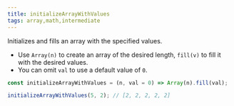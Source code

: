 ```yaml
---
title: initializeArrayWithValues
tags: array,math,intermediate
---
```


Initializes and fills an array with the specified values.

- Use `Array(n)` to create an array of the desired length, `fill(v)` to fill it with the desired values.
- You can omit `val` to use a default value of `0`.

```js
const initializeArrayWithValues = (n, val = 0) => Array(n).fill(val);
```

```js
initializeArrayWithValues(5, 2); // [2, 2, 2, 2, 2]
```
